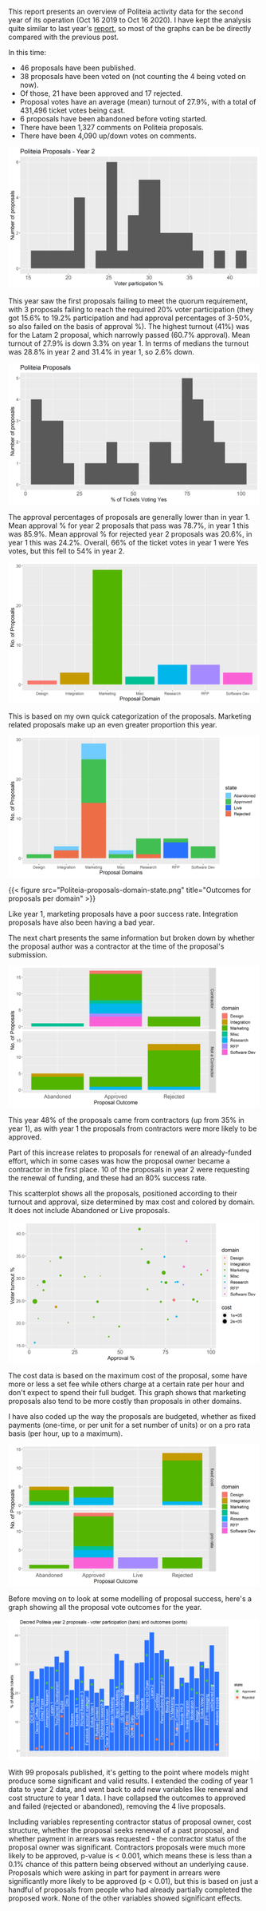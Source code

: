 This report presents an overview of Politeia activity data for the second year of its operation (Oct 16 2019 to Oct 16 2020). I have kept the analysis quite similar to last year's [report](https://blockcommons.red/publication/politeia-at-1/), so most of the graphs can be be directly compared with the previous post.

In this time: 

- 46 proposals have been published.
- 38 proposals have been voted on (not counting the 4 being voted on now).
- Of those, 21 have been approved and 17 rejected.
- Proposal votes have an average (mean) turnout of 27.9%, with a total of 431,496 ticket votes being cast.
- 6 proposals have been abandoned before voting started.
- There have been 1,327 comments on Politeia proposals.
- There have been 4,090  up/down votes on comments.

![](Politeia-proposals-participation.png)

This year saw the first proposals failing to meet the quorum requirement, with 3 proposals failing to reach the required 20% voter participation (they got 15.6% to 19.2% participation and had approval percentages of 3-50%, so also failed on the basis of approval %). The highest turnout (41%) was for the Latam 2 proposal, which narrowly passed (60.7% approval). Mean turnout of 27.9% is down 3.3% on year 1. In terms of medians the turnout was 28.8% in year 2 and 31.4% in year 1, so 2.6% down.

![](Politeia-proposals-approval.png)

The approval percentages of proposals are generally lower than in year 1. Mean approval % for year 2 proposals that pass was 78.7%, in year 1 this was 85.9%. Mean approval % for rejected year 2 proposals was 20.6%, in year 1 this was 24.2%. Overall, 66% of the ticket votes in year 1 were Yes votes, but this fell to 54% in year 2.

![](Politeia-proposals-domain.png)

This is based on my own quick categorization of the proposals. Marketing related proposals make up an even greater proportion this year.

![](Politeia-proposals-domain-state.png)

{{< figure src="Politeia-proposals-domain-state.png" title="Outcomes for proposals per domain" >}}

Like year 1, marketing proposals have a poor success rate. Integration proposals have also been having a bad year.

The next chart presents the same information but broken down by whether the proposal author was a contractor at the time of the proposal's submission.

![](Politeia-proposals-contractor-domain.png)

This year 48% of the proposals came from contractors (up from 35% in year 1), as with year 1 the proposals from contractors were more likely to be approved.

Part of this increase relates to proposals for renewal of an already-funded effort, which in some cases was how the proposal owner became a contractor in the first place. 10 of the proposals in year 2 were requesting the renewal of funding, and these had an 80% success rate.

This scatterplot shows all the proposals, positioned according to their turnout and approval, size determined by max cost and colored by domain. It does not include Abandoned or Live proposals.

![](Politeia-proposals-scatterplot.png)

The cost data is based on the maximum cost of the proposal, some have more or less a set fee while others charge at a certain rate per hour and don't expect to spend their full budget. This graph shows that marketing proposals also tend to be more costly than proposals in other domains.

I have also coded up the way the proposals are budgeted, whether as fixed payments (one-time, or per unit for a set number of units) or on a pro rata basis (per hour, up to a maximum).

![](Politeia-proposals-cost-structrure.png)





Before moving on to look at some modelling of proposal success, here's a graph showing all the proposal vote outcomes for the year.

![](proposal-participation-and-approval-in-order.png)

With 99 proposals published, it's getting to the point where models might produce some significant and valid results. I extended the coding of year 1 data to year 2 data, and went back to add new variables like renewal and cost structure to year 1 data. I have collapsed the outcomes to approved and failed (rejected or abandoned), removing the 4 live proposals.

Including variables representing contractor status of proposal owner, cost structure, whether the proposal seeks renewal of a past proposal, and whether payment in arrears was requested - the contractor status of the proposal owner was significant. Contractors proposals were much more likely to be approved, p-value is < 0.001, which means these is less than a 0.1% chance of this pattern being observed without an underlying cause. Proposals which were asking in part for payment in arrears were significantly more likely to be approved (p < 0.01), but this is based on just a handful of proposals from people who had already partially completed the proposed work. None of the other variables showed significant effects.

